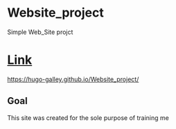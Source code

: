 # Website_project
Simple Web_Site projct

# [Link](https://hugo-galley.github.io/Website_project/)
https://hugo-galley.github.io/Website_project/

## Goal

This site was created for the sole purpose of training me
